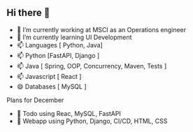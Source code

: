 ## Hi there 👋

- 🔭 I’m currently working at MSCI as an Operations engineer 
- 🌱 I’m currently learning UI Development
- 📫 Languages [ Python, Java]
- 📫 Python [FastAPI, Django ]
- 📫 Java [ Spring, OOP, Concurrency, Maven, Tests ]
- 📫 Javascript [ React ]
- 😄 Databases [ MySQL ]


Plans for December
- 👔 Todo using Reac, MySQL, FastAPI
- 🍂 Webapp using Python, Django, CI/CD, HTML, CSS
